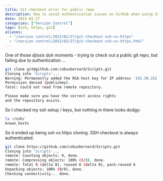 ```yaml
---
title: Git checkout error for public repo
description: How to avoid authentication issues on GitHub when using SSH as the protocol.
date: 2015-02-27
categories: ["Version Control"]
tags: [ssh, https, git]
aliases:
  - "/version control/2015/02/27/git-checkout-ssh-vs-https"
  - "/version control/2015/02/27/git-checkout-ssh-vs-https.html"
---
```

One of those *djissis duh* moments - trying to check out a public git repo, but failing due to authentication ...

```bash
git clone git@github.com:cobusbernard/Scripts.git
Cloning into 'Scripts'...
Warning: Permanently added the RSA host key for IP address '192.30.252.131' to the list of known hosts.
Permission denied (publickey).
fatal: Could not read from remote repository.

Please make sure you have the correct access rights
and the repository exists.
```

So I checked my ssh setup / keys, but nothing in there looks dodgy:

```bash
ls ~/ssh/
known_hosts
```

So it ended up being ssh vs https cloning. SSH checkout is always authenticated.

```bash
git clone https://github.com/cobusbernard/Scripts.git
Cloning into 'Scripts'...
remote: Counting objects: 9, done.
remote: Compressing objects: 100% (3/3), done.
remote: Total 9 (delta 0), reused 0 (delta 0), pack-reused 6
Unpacking objects: 100% (9/9), done.
Checking connectivity... done.
```
